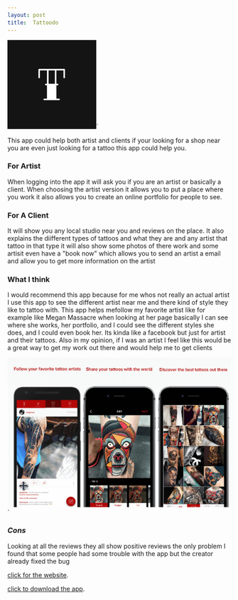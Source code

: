 ```yaml
---
layout: post
title:  Tattoodo  
---
```



![App Image](/images/IMG_6472.JPG)`

This app could help both artist and clients if your looking for a shop near you are even 
just looking for a tattoo this app could help you. 

### For Artist 

When logging into the app it will ask you if you are an artist or basically a client. When choosing the artist version
it allows you to put a place where you work it also allows you to create an online portfolio for people to see. 


### For A Client 
It will show you any local studio near you and reviews on the place. It also explains the diifferent types of tattoos 
and what they are and any artist that tattoo in that type it will also show some photos of there work and some artisit even have a
"book now" which allows you to send an artist a email and allow you to get more information on the artist 



### What I think 
I would recommend this app because for me whos not really an actual artist I use this app to see the different artist near me and there kind of style they like to tattoo with. 
This app helps mefollow my favorite artist like for example like Megan Massacre when looking at her page basically I can see where she works, her portfolio, and I could see the different styles she does, and I could even book her. Its kinda like a facebook but just for artist and their tattoos.
Also in my opinion, if I was an artist I feel like this would be a great way to get my work out there and would help me to get clients 


![app](/images/IMG_6473.PNG)`

### *Cons*

Looking at all the reviews they all show positive reviews the only problem I found that some people had some trouble with the app but the creator already fixed the bug


[click for the website](https://www.tattoodo.com/a/2016/02/a-beginner-s-guide-10-tattoo-styles-explained/).

[click to download the app](https://www.tattoodo.com/app).

